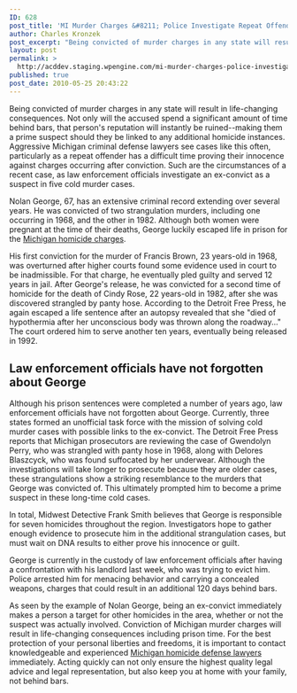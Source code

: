 ```yaml
---
ID: 628
post_title: 'MI Murder Charges &#8211; Police Investigate Repeat Offender For Links to 5 Cold Cases'
author: Charles Kronzek
post_excerpt: "Being convicted of murder charges in any state will result in life-changing consequences. Not only will the accused spend a significant amount of time behind bars, that person's reputation will instantly be ruined, making them a prime suspect should the be linked to any further homicide cases. These are the circumstances of a case seen in recent news, where a tri-state police task force is investigating possible links a repeat homicidal offender may have to five cold cases. "
layout: post
permalink: >
  http://acddev.staging.wpengine.com/mi-murder-charges-police-investigate-repeat-offender-for-links-to-5-cold-cases.html
published: true
post_date: 2010-05-25 20:43:22
---
```

Being convicted of murder charges in any state will result in life-changing consequences. Not only will the accused spend a significant amount of time behind bars, that person's reputation will instantly be ruined--making them a prime suspect should they be linked to any additional homicide instances. Aggressive Michigan criminal defense lawyers see cases like this often, particularly as a repeat offender has a difficult time proving their innocence against charges occurring after conviction. Such are the circumstances of a recent case, as law enforcement officials investigate an ex-convict as a suspect in five cold murder cases.

Nolan George, 67, has an extensive criminal record extending over several years. He was convicted of two strangulation murders, including one occurring in 1968, and the other in 1982. Although both women were pregnant at the time of their deaths, George luckily escaped life in prison for the <a href="http://acddev.staging.wpengine.com/homicide.html" target="_blank">Michigan homicide charges</a>.

His first conviction for the murder of Francis Brown, 23 years-old in 1968, was overturned after higher courts found some evidence used in court to be inadmissible. For that charge, he eventually pled guilty and served 12 years in jail. After George's release, he was convicted for a second time of homicide for the death of Cindy Rose, 22 years-old in 1982, after she was discovered strangled by panty hose. According to the Detroit Free Press, he again escaped a life sentence after an autopsy revealed that she "died of hypothermia after her unconscious body was thrown along the roadway..." The court ordered him to serve another ten years, eventually being released in 1992.

<h2>Law enforcement officials have not forgotten about George</h2>

Although his prison sentences were completed a number of years ago, law enforcement officials have not forgotten about George. Currently, three states formed an unofficial task force with the mission of solving cold murder cases with possible links to the ex-convict. The Detroit Free Press reports that Michigan prosecutors are reviewing the case of Gwendolyn Perry, who was strangled with panty hose in 1968, along with Delores Blaszcyck, who was found suffocated by her underwear. Although the investigations will take longer to prosecute because they are older cases, these strangulations show a striking resemblance to the murders that George was convicted of. This ultimately prompted him to become a prime suspect in these long-time cold cases.

In total, Midwest Detective Frank Smith believes that George is responsible for seven homicides throughout the region. Investigators hope to gather enough evidence to prosecute him in the additional strangulation cases, but must wait on DNA results to either prove his innocence or guilt.

George is currently in the custody of law enforcement officials after having a confrontation with his landlord last week, who was trying to evict him. Police arrested him for menacing behavior and carrying a concealed weapons, charges that could result in an additional 120 days behind bars.

As seen by the example of Nolan George, being an ex-convict immediately makes a person a target for other homicides in the area, whether or not the suspect was actually involved. Conviction of Michigan murder charges will result in life-changing consequences including prison time. For the best protection of your personal liberties and freedoms, it is important to contact knowledgeable and experienced <a href="http://thecleanteam.xyz/" target="_blank">Michigan homicide defense lawyers</a> immediately. Acting quickly can not only ensure the highest quality legal advice and legal representation, but also keep you at home with your family, not behind bars.